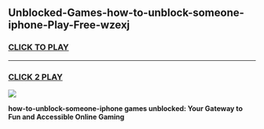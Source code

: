 
## Unblocked-Games-how-to-unblock-someone-iphone-Play-Free-wzexj
<h3>
<a href="https://premium76.site?title=how-to-unblock-someone-iphone&ref=21A">CLICK TO PLAY</a></h3>
<hr>

<h3>
<a href="https://premium76.site?title=how-to-unblock-someone-iphone&ref=21A">CLICK 2 PLAY</a>
  
</h3>

<a href="https://premium76.site?title=how-to-unblock-someone-iphone&ref=21A"><img src="https://clearcache.store/games.png"></a>


**how-to-unblock-someone-iphone games unblocked: Your Gateway to Fun and Accessible Online Gaming**

